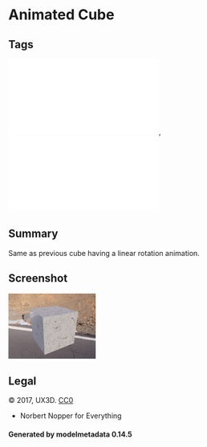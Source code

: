 # Animated Cube

## Tags

![core](../../Models-core.md), ![testing](../../Models-testing.md)

## Summary

Same as previous cube having a linear rotation animation.

## Screenshot

![screenshot](screenshot/screenshot.gif)

## Legal

&copy; 2017, UX3D. [CC0](https://creativecommons.org/publicdomain/zero/1.0/legalcode)

 - Norbert Nopper for Everything

#### Generated by modelmetadata 0.14.5